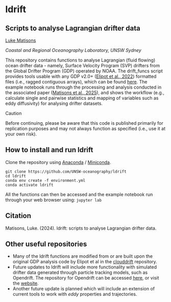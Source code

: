 # ldrift
## Scripts to analyse Lagrangian drifter data
[Luke Matisons](https://github.com/L-Matisons)

_Coastal and Regional Oceanography Laboratory, UNSW Sydney_

This repository contains functions to analyse Lagrangian (fluid flowing) ocean drifter data - namely, Surface Velocity Program (SVP) drifters from the Global Drifter Program (GDP) operated by NOAA. The drift_funcs script provides tools usable with any GDP v2.0+ ([Elipot et al., 2022](https://doi.org/10.25921/x46c-3620)) formatted files (i.e., ragged contiguous arrays), which can be found [here](https://www.nodc.noaa.gov/archive/arc0199/0248584/1.1/data/0-data/). The example notebook runs through the processing and analysis conducted in the associated paper ([Matisons et al., 2025](https://doi.org/10.1016/j.pocean.2025.103498)), and shows the workflow (e.g., calculate single and pairwise statistics and mapping of variables such as eddy diffusivity) for analysing drifter datasets.

> [!CAUTION]
Before continuing, please be aware that this code is published primarily for replication purposes and may not always function as specified (i.e., use it at your own risk).

## How to install and run ldrift  
Clone the repository using [Anaconda](https://www.anaconda.com/download/) / [Miniconda](https://docs.anaconda.com/miniconda/#miniconda-latest-installer-links).
```
git clone https://github.com/UNSW-oceanography/ldrift
cd ldrift
conda env create -f environment.yml
conda activate ldrift
```
All the functions can then be accessed and the example notebook run through your web browser using: ```jupyter lab```

## Citation
Matisons, Luke. (2024). ldrift: scripts to analyse Lagrangian drifter data.

## Other useful repositories
- Many of the ldrift functions are modified from or are built upon the original GDP analysis code by Elipot et al in the [clouddrift](https://github.com/Cloud-Drift/clouddrift) repository.
- Future updates to ldrift will include more functionality with simulated drifter data generated through particle tracking models, such as Opendrift. The repository for Opendrift can be accessed [here](https://github.com/OpenDrift), or visit the [website](https://opendrift.github.io/).
- Another future update is planned which will include an extension of current tools to work with _eddy_ properties and trajectories. 
